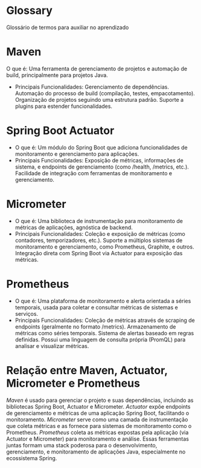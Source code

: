 # Glossary
Glossário de termos para auxiliar no aprendizado

# Maven
O que é: Uma ferramenta de gerenciamento de projetos e automação de build, principalmente para projetos Java.
 - Principais Funcionalidades:
    Gerenciamento de dependências.
    Automação do processo de build (compilação, testes, empacotamento).
    Organização de projetos seguindo uma estrutura padrão.
    Suporte a plugins para estender funcionalidades.
# Spring Boot Actuator
 - O que é: Um módulo do Spring Boot que adiciona funcionalidades de monitoramento e gerenciamento para aplicações.
 - Principais Funcionalidades:
    Exposição de métricas, informações de sistema, e endpoints de gerenciamento (como /health, /metrics, etc.).
    Facilidade de integração com ferramentas de monitoramento e gerenciamento.
# Micrometer
 - O que é: Uma biblioteca de instrumentação para monitoramento de métricas de aplicações, agnóstica de backend.
 - Principais Funcionalidades:
    Coleção e exposição de métricas (como contadores, temporizadores, etc.).
    Suporte a múltiplos sistemas de monitoramento e gerenciamento, como Prometheus, Graphite, e outros.
    Integração direta com Spring Boot via Actuator para exposição das métricas.
# Prometheus
 - O que é: Uma plataforma de monitoramento e alerta orientada a séries temporais, usada para coletar e consultar métricas de sistemas e serviços.
 - Principais Funcionalidades:
    Coleção de métricas através de scraping de endpoints (geralmente no formato /metrics).
    Armazenamento de métricas como séries temporais.
    Sistema de alertas baseado em regras definidas.
    Possui uma linguagem de consulta própria (PromQL) para analisar e visualizar métricas.

# Relação entre Maven, Actuator, Micrometer e Prometheus
   _Maven_ é usado para gerenciar o projeto e suas dependências, incluindo as bibliotecas Spring Boot, Actuator e Micrometer.
   _Actuator_ expõe endpoints de gerenciamento e métricas de uma aplicação Spring Boot, facilitando o monitoramento.
   _Micrometer_ serve como uma camada de instrumentação que coleta métricas e as fornece para sistemas de monitoramento como o Prometheus.
   _Prometheus_ coleta as métricas expostas pela aplicação (via Actuator e Micrometer) para monitoramento e análise.
Essas ferramentas juntas formam uma stack poderosa para o desenvolvimento, gerenciamento, e monitoramento de aplicações Java, especialmente no ecossistema Spring.
